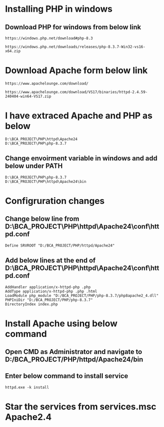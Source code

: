 # Installing PHP in windows ##

## Download PHP for windows from below link #
```
https://windows.php.net/download#php-8.3

https://windows.php.net/downloads/releases/php-8.3.7-Win32-vs16-x64.zip
```

# Download Apache form below link #
```
https://www.apachelounge.com/download/

https://www.apachelounge.com/download/VS17/binaries/httpd-2.4.59-240404-win64-VS17.zip
```
# I have extraced Apache and PHP as below #

```
D:\BCA_PROJECT\PHP\httpd\Apache24
D:\BCA_PROJECT\PHP\php-8.3.7
```
## Change envoirment variable in windows and add below under PATH
```
D:\BCA_PROJECT\PHP\php-8.3.7
D:\BCA_PROJECT\PHP\httpd\Apache24\bin
```
# Configruration changes
## Change below line from D:\BCA_PROJECT\PHP\httpd\Apache24\conf\httpd.conf
```
Define SRVROOT "D:/BCA_PROJECT/PHP/httpd/Apache24"
```
## Add below lines at the end of D:\BCA_PROJECT\PHP\httpd\Apache24\conf\httpd.conf
```
AddHandler application/x-httpd-php .php
AddType application/x-httpd-php .php .html
LoadModule php_module "D:/BCA_PROJECT/PHP/php-8.3.7/php8apache2_4.dll"
PHPIniDir "D:/BCA_PROJECT/PHP/php-8.3.7"
DirectoryIndex index.php
```
# Install Apache using below command 
## Open CMD as Administrator and navigate to D:/BCA_PROJECT/PHP/httpd/Apache24/bin
## Enter below command to install service
```
httpd.exe -k install
```
# Star the services from services.msc Apache2.4
